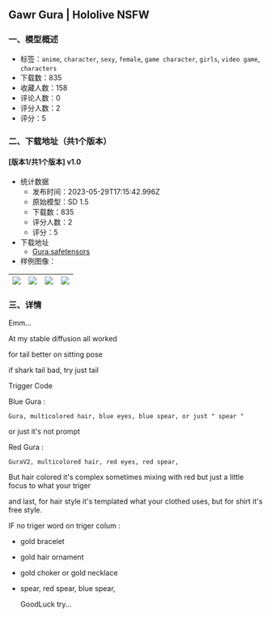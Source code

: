 ## Gawr Gura | Hololive NSFW
### 一、模型概述

- 标签：`anime`, `character`, `sexy`, `female`, `game character`, `girls`, `video game`, `characters`
- 下载数：835
- 收藏人数：158
- 评论人数：0
- 评分人数：2
- 评分：5

### 二、下载地址（共1个版本）

#### [版本1/共1个版本] v1.0

- 统计数据
  - 发布时间：2023-05-29T17:15:42.996Z
  - 原始模型：SD 1.5
  - 下载数：835
  - 评分人数：2
  - 评分：5
- 下载地址
  - [Gura.safetensors](https://civitai.com/api/download/models/84863)
- 样例图像：

| <img src="https://image.civitai.com/xG1nkqKTMzGDvpLrqFT7WA/0347dfe9-79ad-40b8-bb39-a55201cc587f/width=450/959181.jpeg" /> | <img src="https://image.civitai.com/xG1nkqKTMzGDvpLrqFT7WA/b516f669-815a-479a-ab87-166f5eca839a/width=450/959180.jpeg" /> | <img src="https://image.civitai.com/xG1nkqKTMzGDvpLrqFT7WA/e34a9ff9-4b44-48f4-b0ff-2bc7c5b2dc52/width=450/959182.jpeg" /> | <img src="https://image.civitai.com/xG1nkqKTMzGDvpLrqFT7WA/1dff01c1-4964-4330-92de-a5df8854554f/width=450/959185.jpeg" /> |
| ---- | ---- | ---- | ---- |


### 三、详情
<p>Emm...</p><p>At my stable diffusion all worked</p><p>for tail better on sitting pose</p><p>if shark tail bad, try just tail</p><p>Trigger Code</p><p>Blue Gura :</p><pre><code>Gura, multicolored hair, blue eyes, blue spear, or just " spear "</code></pre><p>or just it's not prompt</p><p>Red Gura :</p><pre><code>GuraV2, multicolored hair, red eyes, red spear,</code></pre><p>But hair colored it's complex sometimes mixing with red but just a little focus to what your triger</p><p></p><p>and last, for hair style it's templated what your clothed uses, but for shirt it's free style.</p><p>IF no triger word on triger colum :</p><ul><li><p>gold bracelet</p></li><li><p>gold hair ornament</p></li><li><p>gold choker or gold necklace</p></li><li><p>spear, red spear, blue spear,</p><p>GoodLuck try...</p></li></ul>